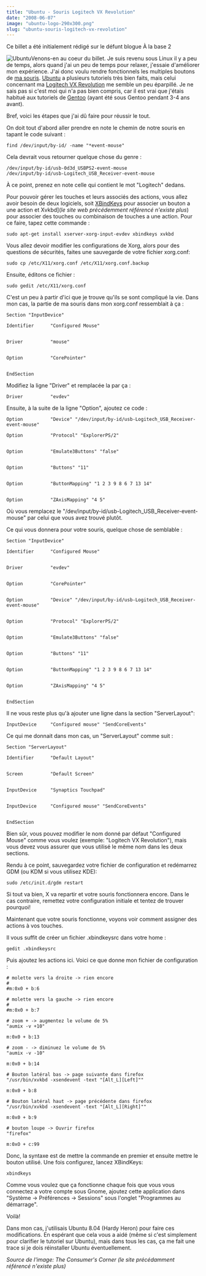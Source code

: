 ```yaml
---
title: "Ubuntu - Souris Logitech VX Revolution"
date: "2008-06-07"
image: "ubuntu-logo-290x300.png"
slug: "ubuntu-souris-logitech-vx-revolution"
---
```


Ce billet a été initialement rédigé sur le défunt blogue À la base 2

![Ubuntu](images/ubuntu-logo-290x300.png "Ubuntu")Venons-en au coeur du billet. Je suis revenu sous Linux il y a peu de temps, alors quand j'ai un peu de temps pour relaxer, j'essaie d'améliorer mon expérience. J'ai donc voulu rendre fonctionnels les multiples boutons de [ma souris](https://www.logitech.com/index.cfm/mice_pointers/mice/devices/165&cl=ca,fr "Site web de la souris Logitech VX Revolution"). [Ubuntu](https://www.ubuntu-fr.org/ "Site web de Ubuntu") a plusieurs tutoriels très bien faits, mais celui concernant ma [Logitech VX Revolution](https://doc.ubuntu-fr.org/souris_logitech_vx_revolution "Tutoriel de Ubuntu sur la Logictech VX Revolution") me semble un peu éparpillé. Je ne sais pas si c'est moi qui n'a pas bien compris, car il est vrai que j'étais habitué aux tutoriels de [Gentoo](https://www.gentoo.org/ "Site web de Gentoo") (ayant été sous Gentoo pendant 3-4 ans avant).

Bref, voici les étapes que j'ai dû faire pour réussir le tout.

On doit tout d'abord aller prendre en note le chemin de notre souris en tapant le code suivant :

```
find /dev/input/by-id/ -name "*event-mouse"
```

Cela devrait vous retourner quelque chose du genre :

```
/dev/input/by-id/usb-0d3d_USBPS2-event-mouse
/dev/input/by-id/usb-Logitech_USB_Receiver-event-mouse
```

À ce point, prenez en note celle qui contient le mot "Logitech" dedans.

Pour pouvoir gérer les touches et leurs associés des actions, vous allez avoir besoin de deux logiciels, soit [XBindKeys](https://hocwp.free.fr/xbindkeys/xbindkeys.fr.html "Site web de XBindKeys") pour associer un bouton a une action et Xvkbd](_le site web précédemment référencé n'existe plus_) pour associer des touches ou combinaison de touches a une action. Pour ce faire, tapez cette commande :

```
sudo apt-get install xserver-xorg-input-evdev xbindkeys xvkbd
```

Vous allez devoir modifier les configurations de Xorg, alors pour des questions de sécurités, faites une sauvegarde de votre fichier xorg.conf:

```
sudo cp /etc/X11/xorg.conf /etc/X11/xorg.conf.backup
```

Ensuite, éditons ce fichier :

```
sudo gedit /etc/X11/xorg.conf
```

C'est un peu à partir d'ici que je trouve qu'ils se sont compliqué la vie. Dans mon cas, la partie de ma souris dans mon xorg.conf ressemblait à ça :

```
Section "InputDevice"

Identifier      "Configured Mouse"


Driver          "mouse"


Option          "CorePointer"


EndSection
```

Modifiez la ligne "Driver" et remplacée la par ça :

```
Driver          "evdev"
```

Ensuite, à la suite de la ligne "Option", ajoutez ce code :

```
Option          "Device" "/dev/input/by-id/usb-Logitech_USB_Receiver-event-mouse"

Option          "Protocol" "ExplorerPS/2"


Option          "Emulate3Buttons" "false"


Option          "Buttons" "11"


Option          "ButtonMapping" "1 2 3 9 8 6 7 13 14"


Option          "ZAxisMapping" "4 5"
```

Où vous remplacez le "/dev/input/by-id/usb-Logitech\_USB\_Receiver-event-mouse" par celui que vous avez trouvé plutôt.

Ce qui vous donnera pour votre souris, quelque chose de semblable :

```
Section "InputDevice"

Identifier      "Configured Mouse"


Driver          "evdev"


Option          "CorePointer"


Option          "Device" "/dev/input/by-id/usb-Logitech_USB_Receiver-event-mouse"


Option          "Protocol" "ExplorerPS/2"


Option          "Emulate3Buttons" "false"


Option          "Buttons" "11"


Option          "ButtonMapping" "1 2 3 9 8 6 7 13 14"


Option          "ZAxisMapping" "4 5"


EndSection
```

Il ne vous reste plus qu'à ajouter une ligne dans la section "ServerLayout":

```
InputDevice     "Configured mouse" "SendCoreEvents"
```

Ce qui me donnait dans mon cas, un "ServerLayout" comme suit :

```
Section "ServerLayout"

Identifier      "Default Layout"


Screen          "Default Screen"


InputDevice     "Synaptics Touchpad"


InputDevice     "Configured mouse" "SendCoreEvents"


EndSection
```

Bien sûr, vous pouvez modifier le nom donné par défaut "Configured Mouse" comme vous voulez (exemple: "Logitech VX Revolution"), mais vous devez vous assurer que vous utilisé le même nom dans les deux sections.

Rendu à ce point, sauvegardez votre fichier de configuration et redémarrez GDM (ou KDM si vous utilisez KDE):

```
sudo /etc/init.d/gdm restart
```

Si tout va bien, X va repartir et votre souris fonctionnera encore. Dans le cas contraire, remettez votre configuration initiale et tentez de trouver pourquoi!

Maintenant que votre souris fonctionne, voyons voir comment assigner des actions à vos touches.

Il vous suffit de créer un fichier .xbindkeysrc dans votre home :

```
gedit .xbindkeysrc
```

Puis ajoutez les actions ici. Voici ce que donne mon fichier de configuration :

```
# molette vers la droite -> rien encore
#
#m:0x0 + b:6

# molette vers la gauche -> rien encore
#
#m:0x0 + b:7

# zoom + -> augmentez le volume de 5%
"aumix -v +10"

m:0x0 + b:13

# zoom - -> diminuez le volume de 5%
"aumix -v -10"

m:0x0 + b:14

# Bouton latéral bas -> page suivante dans firefox
"/usr/bin/xvkbd -xsendevent -text "[Alt_L][Left]""

m:0x0 + b:8

# Bouton latéral haut -> page précédente dans firefox
"/usr/bin/xvkbd -xsendevent -text "[Alt_L][Right]""

m:0x0 + b:9

# bouton loupe -> Ouvrir firefox
"firefox"

m:0xO + c:99
```

Donc, la syntaxe est de mettre la commande en premier et ensuite mettre le bouton utilisé. Une fois configurez, lancez XBindKeys:

```
xbindkeys
```

Comme vous voulez que ça fonctionne chaque fois que vous vous connectez a votre compte sous Gnome, ajoutez cette application dans "Système -> Préférences -> Sessions" sous l'onglet "Programmes au démarrage".

Voilà!

Dans mon cas, j'utilisais Ubuntu 8.04 (Hardy Heron) pour faire ces modifications. En espérant que cela vous a aidé (même si c'est simplement pour clarifier le tutoriel sur Ubuntu), mais dans tous les cas, ça me fait une trace si je dois réinstaller Ubuntu éventuellement.

_Source de l'image: The Consumer's Corner (le site précédamment référencé n'existe plus)_
